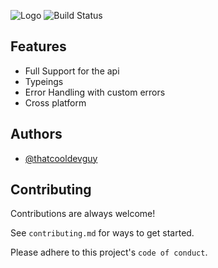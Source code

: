 
![Logo](https://img.sticks.network/TOiwzb3N7)
![Build Status](https://app.travis-ci.com/Thatcooldevguy/instatus-node.svg?branch=main)

## Features

- Full Support for the api
- Typeings
- Error Handling with custom errors
- Cross platform


## Authors

- [@thatcooldevguy](https://www.github.com/thatcooldevguy)


## Contributing

Contributions are always welcome!

See `contributing.md` for ways to get started.

Please adhere to this project's `code of conduct`.

